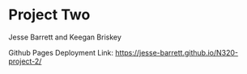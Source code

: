 # Project Two

Jesse Barrett and Keegan Briskey

Github Pages Deployment Link: https://jesse-barrett.github.io/N320-project-2/
